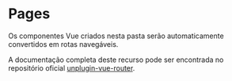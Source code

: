 # Pages

Os componentes Vue criados nesta pasta serão automaticamente convertidos em rotas navegáveis.

A documentação completa deste recurso pode ser encontrada no repositório oficial [unplugin-vue-router](https://github.com/posva/unplugin-vue-router).
